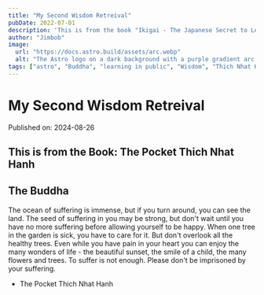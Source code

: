 ```yaml
---
title: "My Second Wisdom Retreival"
pubDate: 2022-07-01
description: 'This is from the book "Ikigai - The Japanese Secret to Long and Happy Life." - '
author: "Jimbob"
image:
  url: "https://docs.astro.build/assets/arc.webp"
  alt: "The Astro logo on a dark background with a purple gradient arc."
tags: ["astro", "Buddha", "learning in public", "Wisdom", "Thich Nhat Hanh"]
---
```


# My Second Wisdom Retreival

Published on: 2024-08-26

## This is from the Book: The Pocket Thich Nhat Hanh

## The Buddha

The ocean of suffering is immense, but if you turn around, you can see the land.
The seed of suffering in you may be strong, but don't wait until you have no more suffering before allowing yourself to be happy.
When one tree in the garden is sick, you have to care for it. But don't overlook all the healthy trees.
Even while you have pain in your heart you can enjoy the many wonders of life - the beautiful sunset, the smile of a child, the many flowers and trees.
To suffer is not enough. Please don't be imprisoned by your suffering.

- The Pocket Thich Nhat Hanh
